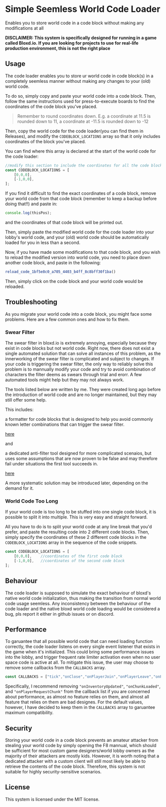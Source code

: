 # Simple Seemless World Code Loader

Enables you to store world code in a code block without making any modifications at all

**DISCLAIMER: This system is specifically designed for running in a game called Bloxd.io. If you are looking for projects to use for real-life production environment, this is not the right place**

## Usage

The code loader enables you to store ur world code in code block\(s\) in a completely seemless manner without making any changes to your \(old\) world code.

To do so, simply copy and paste your world code into a code block. Then, follow the same instructions used for press-to-execute boards to find the coordinates of the code block you've placed.

> Remember to round coordinates down. E.g. a coordinate at 11.5 is rounded down to 11, a coordinate at -11.5 is rounded down to -12

Then, copy the world code for the code loader(you can find them in Releases), and modify the `CODEBLOCK_LOCATIONS` array so that it only includes coordinates of the block you've placed.

You can find where this array is declared at the start of the world code for the code loader:
```js
//modify this section to include the coordinates for all the code blocks you wanna load, in the sequence they need to be loaded
const CODEBLOCK_LOCATIONS = [
	[0,0,0],
	[-1,0,0],
];
```

If you find it difficult to find the exact coordinates of a code block, remove your world code from that code block \(remember to keep a backup before doing that!!\) and paste in:
```js
console.log(thisPos);
```
and the coordinates of that code block will be printed out.

Then, simply paste the modified world code for the code loader into your lobby's world code, and your (old) world code should be automatically loaded for you in less than a second.

Now, if you have made some modifications to that code block, and you wish to reload the modified version into world code, you need to place down another code block, and paste in the following:

```js
reload_code_1bf5e8c0_a705_4403_b4ff_8c8bff30f1ba()
```

Then, simply click on the code block and your world code would be reloaded.

## Troubleshooting

As you migrate your world code into a code block, you might face some problems. Here are a few common ones and how to fix them.

### Swear Filter

The swear filter in bloxd.io is extremely annoying, especially because they exist in code blocks but not world code. Right now, there does not exist a single automated solution that can solve all instances of this problem, as the innerworking of the swear filter is complicated and subject to changes. If your code is triggering the swear filter, the only way to reliably solve this problem is to mannually modify your code and try to avoid combination of characters the filter deems as swears through trial and erorr. A few automated tools might help but they may not always work.

The tools listed below are written by me. They were created long ago before the introduction of world code and are no longer maintained, but they may still offer some help.

This includes:

a formatter for code blocks that is designed to help you avoid commonly known letter combinations that can trigger the swear filter.

[here](https://sulfrox.github.io/BoardFormatter/block-edition.html)

and

a dedicated anti-filter tool designed for more complicated scenaios, but uses some assumptions that are now proven to be false and may therefore fail under situations the first tool succeeds in.

[here](https://sulfrox.github.io/BoardFormatter/anti-filter.html)

A more systematic solution may be introduced later, depending on the demand for it.

### World Code Too Long

If your world code is too long to be stuffed into one single code block, it is possible to split it into multiple. This is very easy and straight forward.

All you have to do is to split your world code at any line break that you'd prefer, and paste the resulting code into 2 different code blocks. Then, simply specify the coordinates of these 2 different code blocks in the `CODEBLOCK_LOCATIONS` array in the sequence of the code snippets.

```js
const CODEBLOCK_LOCATIONS = [
	[0,0,0],    //coordinates of the first code block
	[-1,0,0],   //coordinates of the second code block
];
```

## Behaviour

The code loader is supposed to simulate the exact behaviour of bloxd's native world code initialization, thus making the transition from normal world code usage  seemless. Any inconsistency between the behaviour of the code loader and the native bloxd world code loading would be considered a bug, pls report it either in github issues or on discord.

## Performance

To garuantee that all possible world code that can need loading function correctly, the code loader listens on every single event listener that exists in the game when it's initialized. This could bring some performance issues into the lobby, and trigger frequent rate limiter activation even when no user space code is active at all. To mitigate this issue, the user may choose to remove some callbacks from the `CALLBACKS` array.

```js
const CALLBACKS = ["tick","onClose","onPlayerJoin","onPlayerLeave","onPlayerJump","onRespawnRequest","playerCommand","onPlayerChat","onPlayerChangeBlock","onPlayerDropItem","onPlayerPickedUpItem","onPlayerSelectInventorySlot","onBlockStand","onPlayerAttemptCraft","onPlayerCraft","onPlayerAttemptOpenChest","onPlayerOpenedChest","onPlayerMoveItemOutOfInventory","onPlayerMoveInvenItem","onPlayerMoveItemIntoIdxs","onPlayerSwapInvenSlots","onPlayerMoveInvenItemWithAmt","onPlayerAttemptAltAction","onPlayerAltAction","onPlayerClick","onClientOptionUpdated","onMobSettingUpdated","onInventoryUpdated","onChestUpdated","onWorldChangeBlock","onCreateBloxdMeshEntity","onEntityCollision","onPlayerAttemptSpawnMob","onWorldAttemptSpawnMob","onPlayerSpawnMob","onWorldSpawnMob","onWorldAttemptDespawnMob","onMobDespawned","onPlayerAttack","onPlayerDamagingOtherPlayer","onPlayerDamagingMob","onMobDamagingPlayer","onMobDamagingOtherMob","onAttemptKillPlayer","onPlayerKilledOtherPlayer","onMobKilledPlayer","onPlayerKilledMob","onMobKilledOtherMob","onPlayerPotionEffect","onPlayerDamagingMeshEntity","onPlayerBreakMeshEntity","onPlayerUsedThrowable","onPlayerThrowableHitTerrain","onTouchscreenActionButton","onTaskClaimed","onChunkLoaded","onPlayerRequestChunk","onItemDropCreated","onPlayerStartChargingItem","onPlayerFinishChargingItem","doPeriodicSave"];
```

Specifically, I recommend removing `"onInventoryUpdated"`, `"onChunkLoaded"`, and `"onPlayerRequestChunk"` from the callback list if you are concerned about performance, as almost no feature relies on them, and almost all feature that relies on them are bad designes. For the default values, however, I have decided to keep them in the `CALLBACKS` array to garuantee maximum compatibility.

## Security

Storing your world code in a code block prevents an amateur attacker from stealing your world code by simply opening the F8 mannual, which should be sufficient for most custom game designers/world lobby owners as the majority of their attackers are mostly kids. However, it is worth noting that a dedicated attacker with a custom client will still most likely be able to retrieve the contents of the code block. Therefore, this system is not suitable for highly security-sensitive scenarios.

## License

This system is licensed under the MIT license.